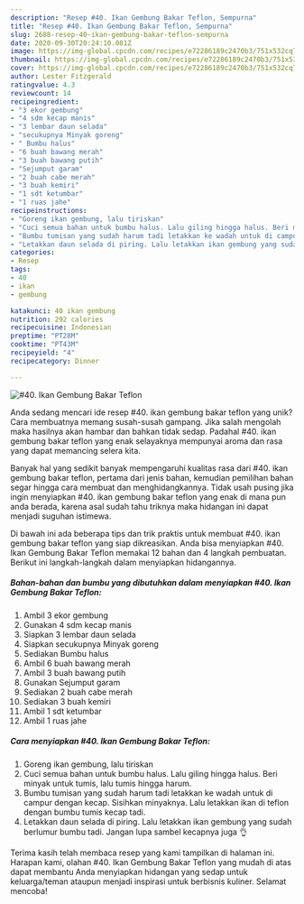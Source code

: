 ```yaml
---
description: "Resep #40. Ikan Gembung Bakar Teflon, Sempurna"
title: "Resep #40. Ikan Gembung Bakar Teflon, Sempurna"
slug: 2688-resep-40-ikan-gembung-bakar-teflon-sempurna
date: 2020-09-30T20:24:10.081Z
image: https://img-global.cpcdn.com/recipes/e72286189c2470b3/751x532cq70/40-ikan-gembung-bakar-teflon-foto-resep-utama.jpg
thumbnail: https://img-global.cpcdn.com/recipes/e72286189c2470b3/751x532cq70/40-ikan-gembung-bakar-teflon-foto-resep-utama.jpg
cover: https://img-global.cpcdn.com/recipes/e72286189c2470b3/751x532cq70/40-ikan-gembung-bakar-teflon-foto-resep-utama.jpg
author: Lester Fitzgerald
ratingvalue: 4.3
reviewcount: 14
recipeingredient:
- "3 ekor gembung"
- "4 sdm kecap manis"
- "3 lembar daun selada"
- "secukupnya Minyak goreng"
- " Bumbu halus"
- "6 buah bawang merah"
- "3 buah bawang putih"
- "Sejumput garam"
- "2 buah cabe merah"
- "3 buah kemiri"
- "1 sdt ketumbar"
- "1 ruas jahe"
recipeinstructions:
- "Goreng ikan gembung, lalu tiriskan"
- "Cuci semua bahan untuk bumbu halus. Lalu giling hingga halus. Beri minyak untuk tumis, lalu tumis hingga harum."
- "Bumbu tumisan yang sudah harum tadi letakkan ke wadah untuk di campur dengan kecap. Sisihkan minyaknya. Lalu letakkan ikan di teflon dengan bumbu tumis kecap tadi."
- "Letakkan daun selada di piring. Lalu letakkan ikan gembung yang sudah berlumur bumbu tadi. Jangan lupa sambel kecapnya juga 👌"
categories:
- Resep
tags:
- 40
- ikan
- gembung

katakunci: 40 ikan gembung 
nutrition: 292 calories
recipecuisine: Indonesian
preptime: "PT28M"
cooktime: "PT43M"
recipeyield: "4"
recipecategory: Dinner

---
```



![#40. Ikan Gembung Bakar Teflon](https://img-global.cpcdn.com/recipes/e72286189c2470b3/751x532cq70/40-ikan-gembung-bakar-teflon-foto-resep-utama.jpg)

Anda sedang mencari ide resep #40. ikan gembung bakar teflon yang unik? Cara membuatnya memang susah-susah gampang. Jika salah mengolah maka hasilnya akan hambar dan bahkan tidak sedap. Padahal #40. ikan gembung bakar teflon yang enak selayaknya mempunyai aroma dan rasa yang dapat memancing selera kita.



Banyak hal yang sedikit banyak mempengaruhi kualitas rasa dari #40. ikan gembung bakar teflon, pertama dari jenis bahan, kemudian pemilihan bahan segar hingga cara membuat dan menghidangkannya. Tidak usah pusing jika ingin menyiapkan #40. ikan gembung bakar teflon yang enak di mana pun anda berada, karena asal sudah tahu triknya maka hidangan ini dapat menjadi suguhan istimewa.


Di bawah ini ada beberapa tips dan trik praktis untuk membuat #40. ikan gembung bakar teflon yang siap dikreasikan. Anda bisa menyiapkan #40. Ikan Gembung Bakar Teflon memakai 12 bahan dan 4 langkah pembuatan. Berikut ini langkah-langkah dalam menyiapkan hidangannya.

<!--inarticleads1-->

##### Bahan-bahan dan bumbu yang dibutuhkan dalam menyiapkan #40. Ikan Gembung Bakar Teflon:

1. Ambil 3 ekor gembung
1. Gunakan 4 sdm kecap manis
1. Siapkan 3 lembar daun selada
1. Siapkan secukupnya Minyak goreng
1. Sediakan  Bumbu halus
1. Ambil 6 buah bawang merah
1. Ambil 3 buah bawang putih
1. Gunakan Sejumput garam
1. Sediakan 2 buah cabe merah
1. Sediakan 3 buah kemiri
1. Ambil 1 sdt ketumbar
1. Ambil 1 ruas jahe




<!--inarticleads2-->

##### Cara menyiapkan #40. Ikan Gembung Bakar Teflon:

1. Goreng ikan gembung, lalu tiriskan
1. Cuci semua bahan untuk bumbu halus. Lalu giling hingga halus. Beri minyak untuk tumis, lalu tumis hingga harum.
1. Bumbu tumisan yang sudah harum tadi letakkan ke wadah untuk di campur dengan kecap. Sisihkan minyaknya. Lalu letakkan ikan di teflon dengan bumbu tumis kecap tadi.
1. Letakkan daun selada di piring. Lalu letakkan ikan gembung yang sudah berlumur bumbu tadi. Jangan lupa sambel kecapnya juga 👌




Terima kasih telah membaca resep yang kami tampilkan di halaman ini. Harapan kami, olahan #40. Ikan Gembung Bakar Teflon yang mudah di atas dapat membantu Anda menyiapkan hidangan yang sedap untuk keluarga/teman ataupun menjadi inspirasi untuk berbisnis kuliner. Selamat mencoba!
